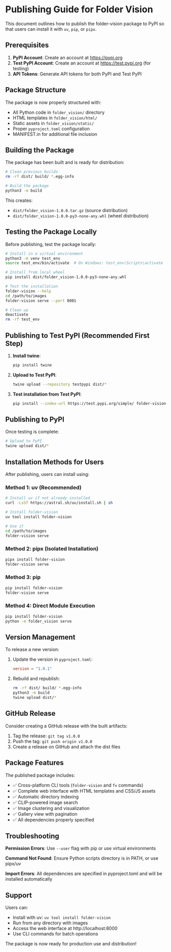 # Publishing Guide for Folder Vision

This document outlines how to publish the folder-vision package to PyPI so that users can install it with `uv`, `pip`, or `pipx`.

## Prerequisites

1. **PyPI Account**: Create an account at https://pypi.org
2. **Test PyPI Account**: Create an account at https://test.pypi.org (for testing)
3. **API Tokens**: Generate API tokens for both PyPI and Test PyPI

## Package Structure

The package is now properly structured with:
- All Python code in `folder_vision/` directory
- HTML templates in `folder_vision/html/`
- Static assets in `folder_vision/static/`
- Proper `pyproject.toml` configuration
- MANIFEST.in for additional file inclusion

## Building the Package

The package has been built and is ready for distribution:

```bash
# Clean previous builds
rm -rf dist/ build/ *.egg-info

# Build the package
python3 -m build
```

This creates:
- `dist/folder_vision-1.0.0.tar.gz` (source distribution)
- `dist/folder_vision-1.0.0-py3-none-any.whl` (wheel distribution)

## Testing the Package Locally

Before publishing, test the package locally:

```bash
# Install in a virtual environment
python3 -m venv test_env
source test_env/bin/activate  # On Windows: test_env\Scripts\activate

# Install from local wheel
pip install dist/folder_vision-1.0.0-py3-none-any.whl

# Test the installation
folder-vision --help
cd /path/to/images
folder-vision serve --port 8001

# Clean up
deactivate
rm -rf test_env
```

## Publishing to Test PyPI (Recommended First Step)

1. **Install twine**:
   ```bash
   pip install twine
   ```

2. **Upload to Test PyPI**:
   ```bash
   twine upload --repository testpypi dist/*
   ```

3. **Test installation from Test PyPI**:
   ```bash
   pip install --index-url https://test.pypi.org/simple/ folder-vision
   ```

## Publishing to PyPI

Once testing is complete:

```bash
# Upload to PyPI
twine upload dist/*
```

## Installation Methods for Users

After publishing, users can install using:

### Method 1: uv (Recommended)
```bash
# Install uv if not already installed
curl -LsSf https://astral.sh/uv/install.sh | sh

# Install folder-vision
uv tool install folder-vision

# Use it
cd /path/to/images
folder-vision serve
```

### Method 2: pipx (Isolated Installation)
```bash
pipx install folder-vision
folder-vision serve
```

### Method 3: pip
```bash
pip install folder-vision
folder-vision serve
```

### Method 4: Direct Module Execution
```bash
pip install folder-vision
python -m folder_vision serve
```

## Version Management

To release a new version:

1. Update the version in `pyproject.toml`:
   ```toml
   version = "1.0.1"
   ```

2. Rebuild and republish:
   ```bash
   rm -rf dist/ build/ *.egg-info
   python3 -m build
   twine upload dist/*
   ```

## GitHub Release

Consider creating a GitHub release with the built artifacts:

1. Tag the release: `git tag v1.0.0`
2. Push the tag: `git push origin v1.0.0`
3. Create a release on GitHub and attach the dist files

## Package Features

The published package includes:
- ✅ Cross-platform CLI tools (`folder-vision` and `fv` commands)
- ✅ Complete web interface with HTML templates and CSS/JS assets
- ✅ Automatic directory indexing
- ✅ CLIP-powered image search
- ✅ Image clustering and visualization
- ✅ Gallery view with pagination
- ✅ All dependencies properly specified

## Troubleshooting

**Permission Errors**: Use `--user` flag with pip or use virtual environments

**Command Not Found**: Ensure Python scripts directory is in PATH, or use pipx/uv

**Import Errors**: All dependencies are specified in pyproject.toml and will be installed automatically

## Support

Users can:
- Install with uv: `uv tool install folder-vision`
- Run from any directory with images
- Access the web interface at http://localhost:8000
- Use CLI commands for batch operations

The package is now ready for production use and distribution!